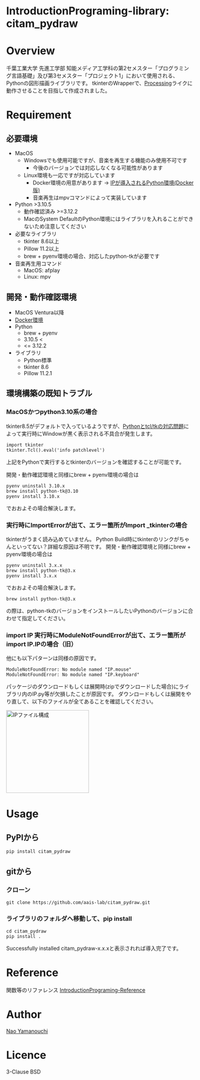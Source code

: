 # IntroductionPrograming-library: citam_pydraw

# Overview
千葉工業大学 先進工学部 知能メディア工学科の第2セメスター「プログラミング言語基礎」及び第3セメスター「プロジェクト1」において使用される、Pythonの図形描画ライブラリです。
tkinterのWrapperで、[Processing](https://processing.org/)ライクに動作させることを目指して作成されました。

# Requirement
## 必要環境
- MacOS
  - Windowsでも使用可能ですが、音楽を再生する機能のみ使用不可です
    - 今後のバージョンでは対応しなくなる可能性があります
  - Linux環境も一応ですが対応しています
    - Docker環境の用意があります -> [IPが導入されるPython環境(Docker版)](https://github.com/aais-lab/PythonEnv_docker)
    - 音楽再生はmpvコマンドによって実装しています
- Python >3.10.5
  - 動作確認済み >=3.12.2
  - MacのSystem DefaultのPython環境にはライブラリを入れることができないため注意してください
- 必要なライブラリ
  - tkinter 8.6以上
  - Pillow 11.2以上
  - brew + pyenv環境の場合、対応したpython-tkが必要です
- 音楽再生用コマンド
  - MacOS: afplay
  - Linux: mpv

## 開発・動作確認環境
- MacOS Ventura以降
- [Docker環境](https://github.com/aais-lab/PythonEnv_docker)
- Python
  - brew + pyenv
  - 3.10.5 <
  - <= 3.12.2
- ライブラリ
  - Python標準
  - tkinter 8.6
  - Pillow 11.2.1

## 環境構築の既知トラブル
### MacOSかつpython3.10系の場合
tkinter8.5がデフォルトで入っているようですが、[Pythonとtcl/tkの対応問題](https://www.python.org/download/mac/tcltk/)によって実行時にWindowが黒く表示される不具合が発生します。

```
import tkinter
tkinter.Tcl().eval('info patchlevel')
```

上記をPythonで実行するとtkinterのバージョンを確認することが可能です。

開発・動作確認環境と同様にbrew + pyenv環境の場合は

```
pyenv uninstall 3.10.x
brew install python-tk@3.10
pyenv install 3.10.x
```

でおおよその場合解決します。

### 実行時にImportErrorが出て、エラー箇所がImport _tkinterの場合
tkinterがうまく読み込めていません。
Python Build時にtkinterのリンクがちゃんといってない？詳細な原因は不明です。
開発・動作確認環境と同様にbrew + pyenv環境の場合は

```
pyenv uninstall 3.x.x
brew install python-tk@3.x
pyenv install 3.x.x
```

でおおよその場合解決します。

```
brew install python-tk@3.x
```
の際は、python-tkのバージョンをインストールしたいPythonのバージョンに合わせて指定してください。

### import IP 実行時にModuleNotFoundErrorが出て、エラー箇所がimport IP.IPの場合（旧）
他にも以下パターンは同様の原因です。
```
ModuleNotFoundError: No module named "IP.mouse"
ModuleNotFoundError: No module named "IP.keyboard"
```

パッケージのダウンロードもしくは展開時(zipでダウンロードした場合)にライブラリ内のIP.py等が欠損したことが原因です。
ダウンロードもしくは展開をやり直して、以下のファイルが全てあることを確認してください。

<img width="222" alt="IPファイル構成" src="https://github.com/aais-lab/IntroductionPrograming-library/assets/75377571/97f7fa3f-47e3-4e3f-8c2d-8a0ccf99f1ad">

# Usage
## PyPIから
```
pip install citam_pydraw
```

## gitから
### クローン
```
git clone https://github.com/aais-lab/citam_pydraw.git
```
### ライブラリのフォルダへ移動して、pip install
```
cd citam_pydraw
pip install .
```

Successfully installed citam_pydraw-x.x.xと表示されれば導入完了です。

# Reference
関数等のリファレンス
[IntroductionPrograming-Reference](https://aais-lab.github.io/IntroductionPrograming-Reference/)

# Author
[Nao Yamanouchi](https://github.com/ClairdelunaEve)

# Licence
3-Clause BSD
